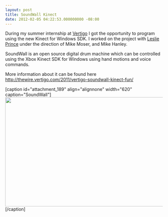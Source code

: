 ```yaml
---
layout: post
title: SoundWall Kinect
date: 2012-02-05 04:22:53.000000000 -08:00
---
```

During my summer internship at <a title="Vertigo" href="http://vertigo.com/" target="_blank">Vertigo</a> I got the opportunity to program using the new Kinect for Windows SDK. I worked on the project with <a title="Leslie Prince" href="http://leslieprince.com/" target="_blank">Leslie Prince</a> under the direction of Mike Moser, and Mike Hanley.

SoundWall is an open source digital drum machine which can be controlled using the Xbox Kinect SDK for Windows using hand motions and voice commands.

More information about it can be found here <a href="http://thewire.vertigo.com/2011/vertigo-soundwall-kinect-fun/" target="_blank">http://thewire.vertigo.com/2011/vertigo-soundwall-kinect-fun/</a>

[caption id="attachment_189" align="alignnone" width="620" caption="SoundWall"]<a title="SoundWall demo video" href="http://youtu.be/2JHhZq9gFsA" target="_blank"><img class="size-large wp-image-189" title="SoundWall" src="https://mattcarrier.com/wp-content/uploads/2012/02/SoundWallPreviewPlay-1024x576.png" alt="" width="620" height="348" /></a>[/caption]
